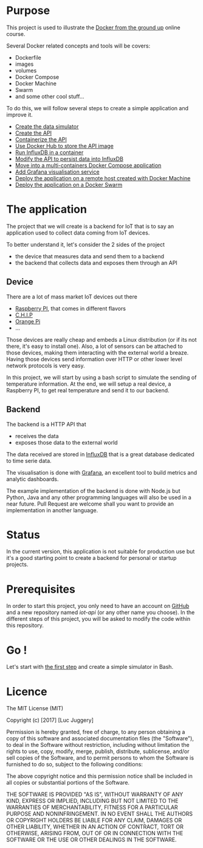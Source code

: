 # Purpose

This project is used to illustrate the [Docker from the ground up](https://www.udemy.com/docker-from-the-ground-up/) online course.

Several Docker related concepts and tools will be covers:
* Dockerfile
* images
* volumes
* Docker Compose
* Docker Machine
* Swarm
* and some other cool stuff...

To do this, we will follow several steps to create a simple application and improve it.

* [Create the data simulator](./step0/)
* [Create the API](./step1/)
* [Containerize the API](./step2/)
* [Use Docker Hub to store the API image](./step3/)
* [Run InfluxDB in a container](./step4/)
* [Modify the API to persist data into InfluxDB](./step5/)
* [Move into a multi-containers Docker Compose application](./step6/)
* [Add Grafana visualisation service](./step7/)
* [Deploy the application on a remote host created with Docker Machine](./step8/)
* [Deploy the application on a Docker Swarm](./step9/)

# The application

The project that we will create is a backend for IoT that is to say an application used to collect data coming from IoT devices.

To better understand it, let's consider the 2 sides of the project
- the device that measures data and send them to a backend
- the backend that collects data and exposes them through an API

## Device

There are a lot of mass market IoT devices out there
- [Raspberry PI](https://www.raspberrypi.org/), that comes in different flavors
- [C.H.I.P](https://getchip.com/)
- [Orange Pi](http://www.orangepi.org/)
- ...

Those devices are really cheap and embeds a Linux distribution (or if its not there, it's easy to install one).
Also, a lot of sensors can be attached to those devices, making them interacting with the external world a breaze.
Having those devices send information over HTTP or other lower level network protocols is very easy.

In this project, we will start by using a bash script to simulate the sending of temperature information.
At the end, we will setup a real device, a Raspberry PI, to get real temperature and send it to our backend.

## Backend

The backend is a HTTP API that
- receives the data
- exposes those data to the external world

The data received are stored in [InfluxDB](https://github.com/influxdata/influxdb) that is a great database dedicated to time serie data.

The visualisation is done with [Grafana](http://grafana.org), an excellent tool to build metrics and analytic dashboards.

The example implementation of the backend is done with Node.js but Python, Java and any other programming languages will also be used in a near future.
Pull Request are welcome shall you want to provide an implementation in another language.

# Status

In the current version, this application is not suitable for production use but it's a good starting point to create a backend for personal or startup projects.

# Prerequisites

In order to start this project, you only need to have an account on [GitHub](https://github.com) and a new repository named *iot-api* (or any other name you choose).
In the different steps of this project, you will be asked to modify the code within this repository.

# Go !

Let's start with [the first step](./step0) and create a simple simulator in Bash.

# Licence

The MIT License (MIT)

Copyright (c) [2017] [Luc Juggery]

Permission is hereby granted, free of charge, to any person obtaining a copy
of this software and associated documentation files (the "Software"), to deal
in the Software without restriction, including without limitation the rights
to use, copy, modify, merge, publish, distribute, sublicense, and/or sell
copies of the Software, and to permit persons to whom the Software is
furnished to do so, subject to the following conditions:

The above copyright notice and this permission notice shall be included in all
copies or substantial portions of the Software.

THE SOFTWARE IS PROVIDED "AS IS", WITHOUT WARRANTY OF ANY KIND, EXPRESS OR
IMPLIED, INCLUDING BUT NOT LIMITED TO THE WARRANTIES OF MERCHANTABILITY,
FITNESS FOR A PARTICULAR PURPOSE AND NONINFRINGEMENT. IN NO EVENT SHALL THE
AUTHORS OR COPYRIGHT HOLDERS BE LIABLE FOR ANY CLAIM, DAMAGES OR OTHER
LIABILITY, WHETHER IN AN ACTION OF CONTRACT, TORT OR OTHERWISE, ARISING FROM,
OUT OF OR IN CONNECTION WITH THE SOFTWARE OR THE USE OR OTHER DEALINGS IN THE
SOFTWARE.
